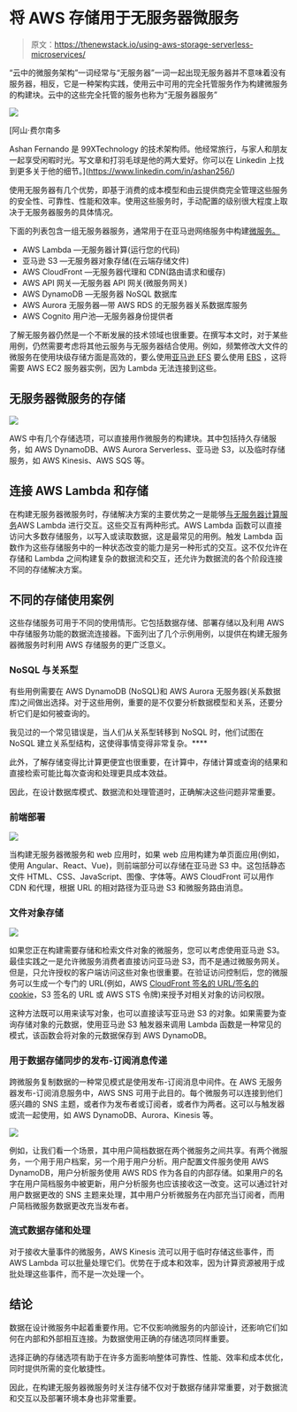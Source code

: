 # 将 AWS 存储用于无服务器微服务

> 原文：<https://thenewstack.io/using-aws-storage-serverless-microservices/>

“云中的微服务架构”一词经常与“无服务器”一词一起出现无服务器并不意味着没有服务器，相反，它是一种架构实践，使用云中可用的完全托管服务作为构建微服务的构建块。云中的这些完全托管的服务也称为“无服务器服务”

![](img/34d82f8a828846d18e6484b97494fbe0.png)

 [阿山·费尔南多

Ashan Fernando 是 99XTechnology 的技术架构师。他经常旅行，与家人和朋友一起享受闲暇时光。写文章和打羽毛球是他的两大爱好。你可以在 Linkedin 上找到更多关于他的细节。](https://www.linkedin.com/in/ashan256/) 

使用无服务器有几个优势，即基于消费的成本模型和由云提供商完全管理这些服务的安全性、可靠性、性能和效率。使用这些服务时，手动配置的级别很大程度上取决于无服务器服务的具体情况。

下面的列表包含一组无服务器服务，通常用于在亚马逊网络服务中构建[微服务。](https://aws.amazon.com/microservices/)

*   AWS Lambda —无服务器计算(运行您的代码)
*   亚马逊 S3 —无服务器对象存储(在云端存储文件)
*   AWS CloudFront —无服务器代理和 CDN(路由请求和缓存)
*   AWS API 网关—无服务器 API 网关(微服务网关)
*   AWS DynamoDB —无服务器 NoSQL 数据库
*   AWS Aurora 无服务器—带 AWS RDS 的无服务器关系数据库服务
*   AWS Cognito 用户池—无服务器身份提供者

了解无服务器仍然是一个不断发展的技术领域也很重要。在撰写本文时，对于某些用例，仍然需要考虑将其他云服务与无服务器结合使用。例如，频繁修改大文件的微服务在使用块级存储方面是高效的，要么使用[亚马逊 EFS](https://cloud.netapp.com/blog/ebs-efs-amazons3-best-cloud-storage-system) 要么使用 [EBS](https://codeburst.io/aws-ebs-vs-instance-storage-patterns-for-application-use-cases-796bbc1faceb) ，这将需要 AWS EC2 服务器实例，因为 Lambda 无法连接到这些。

## 无服务器微服务的存储

![](img/665bb5e8fc86bcc845adbdca123c187f.png)

AWS 中有几个存储选项，可以直接用作微服务的构建块。其中包括持久存储服务，如 AWS DynamoDB、AWS Aurora Serverless、亚马逊 S3，以及临时存储服务，如 AWS Kinesis、AWS SQS 等。

## 连接 AWS Lambda 和存储

在构建无服务器微服务时，存储解决方案的主要优势之一是能够[与无服务器计算服务](https://medium.com/99xtechnology/is-aws-lambda-just-another-platform-as-a-service-7c7a1998e786)AWS Lambda 进行交互。这些交互有两种形式。AWS Lambda 函数可以直接访问大多数存储服务，以写入或读取数据，这是最常见的用例。触发 Lambda 函数作为这些存储服务中的一种状态改变的能力是另一种形式的交互。这不仅允许在存储和 Lambda 之间构建复杂的数据流和交互，还允许为数据流的各个阶段连接不同的存储解决方案。

## 不同的存储使用案例

这些存储服务可用于不同的使用情形。它包括数据存储、部署存储以及利用 AWS 中存储服务功能的数据流连接器。下面列出了几个示例用例，以提供在构建无服务器微服务时利用 AWS 存储服务的更广泛意义。

### NoSQL 与关系型

有些用例需要在 AWS DynamoDB (NoSQL)和 AWS Aurora 无服务器(关系数据库)之间做出选择。对于这些用例，重要的是不仅要分析数据模型和关系，还要分析它们是如何被查询的。

我见过的一个常见错误是，当人们从关系型转移到 NoSQL 时，他们试图在 NoSQL 建立关系型结构，这使得事情变得非常复杂。****

此外，了解存储变得比计算更便宜也很重要，在计算中，存储计算或查询的结果和直接检索可能比每次查询和处理更具成本效益。

因此，在设计数据库模式、数据流和处理管道时，正确解决这些问题非常重要。

### 前端部署

![](img/1c9af0bd55fc991ec2d540889455f89c.png)

当构建无服务器微服务和 web 应用时，如果 web 应用构建为单页面应用(例如，使用 Angular、React、Vue)，则前端部分可以存储在亚马逊 S3 中。这包括静态文件 HTML、CSS、JavaScript、图像、字体等。AWS CloudFront 可以用作 CDN 和代理，根据 URL 的相对路径为亚马逊 S3 和微服务路由消息。

### 文件对象存储

![](img/c04ee23f795a6cf8fed510532018f376.png)

如果您正在构建需要存储和检索文件对象的微服务，您可以考虑使用亚马逊 S3。最佳实践之一是允许微服务消费者直接访问亚马逊 S3，而不是通过微服务网关。但是，只允许授权的客户端访问这些对象也很重要。在验证访问控制后，您的微服务可以生成一个专门的 URL(例如，AWS [CloudFront 签名的 URL/签名的 cookie](https://docs.aws.amazon.com/AmazonCloudFront/latest/DeveloperGuide/PrivateContent.html)，S3 签名的 URL 或 AWS STS 令牌)来授予对相关对象的访问权限。

这种方法既可以用来读写对象，也可以直接读写亚马逊 S3 的对象。如果需要为查询存储对象的元数据，使用亚马逊 S3 触发器来调用 Lambda 函数是一种常见的模式，该函数会将对象的元数据保存到 AWS DynamoDB。

### 用于数据存储同步的发布-订阅消息传递

跨微服务复制数据的一种常见模式是使用发布-订阅消息中间件。在 AWS 无服务器发布-订阅消息服务中，AWS SNS 可用于此目的。每个微服务可以连接到他们感兴趣的 SNS 主题，或者作为发布者或订阅者，或者作为两者。这可以与触发器或流一起使用，如 AWS DynamoDB、Aurora、Kinesis 等。

![](img/8a73862426ba1e462f0c4d7b8841f1b2.png)

例如，让我们看一个场景，其中用户简档数据在两个微服务之间共享。有两个微服务，一个用于用户档案，另一个用于用户分析。用户配置文件服务使用 AWS DynamoDB，用户分析服务使用 AWS RDS 作为各自的内部存储。如果用户的名字在用户简档服务中被更新，用户分析服务也应该接收这一改变。这可以通过针对用户数据更改的 SNS 主题来处理，其中用户分析微服务在内部充当订阅者，而用户简档微服务数据更改充当发布者。

### 流式数据存储和处理

对于接收大量事件的微服务，AWS Kinesis 流可以用于临时存储这些事件，而 AWS Lambda 可以批量处理它们。优势在于成本和效率，因为计算资源被用于成批处理这些事件，而不是一次处理一个。

## 结论

数据在设计微服务中起着重要作用。它不仅影响微服务的内部设计，还影响它们如何在内部和外部相互连接。为数据使用正确的存储选项同样重要。

选择正确的存储选项有助于在许多方面影响整体可靠性、性能、效率和成本优化，同时提供所需的变化敏捷性。

因此，在构建无服务器微服务时关注存储不仅对于数据存储非常重要，对于数据流和交互以及部署环境本身也非常重要。

<svg xmlns:xlink="http://www.w3.org/1999/xlink" viewBox="0 0 68 31" version="1.1"><title>Group</title> <desc>Created with Sketch.</desc></svg>